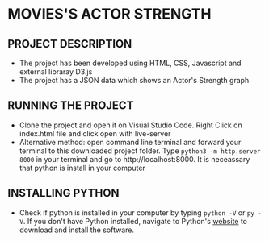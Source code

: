 # MOVIES'S ACTOR STRENGTH 

## PROJECT DESCRIPTION

- The project has been developed using HTML, CSS, Javascript and external libraray D3.js
- The project has a JSON data which shows an Actor's Strength graph

## RUNNING THE PROJECT

- Clone the project and open it on Visual Studio Code. Right Click on index.html file and click open with live-server
- Alternative method: open command line terminal and forward your terminal to this downloaded project folder. Type `python3 -m http.server 8000` in your terminal and go to http://localhost:8000. It is neceassary that python is install in your computer

## INSTALLING PYTHON

- Check if python is installed in your computer by typing `python -V` or `py -V`. If you don't have Python installed, navigate to Python's [website](https://www.python.org/) to download and install the software.
